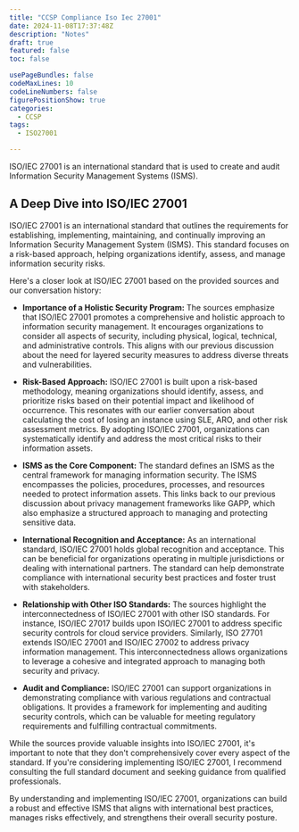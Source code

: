 ```yaml
---
title: "CCSP Compliance Iso Iec 27001" 
date: 2024-11-08T17:37:48Z 
description: "Notes" 
draft: true 
featured: false
toc: false 

usePageBundles: false 
codeMaxLines: 10 
codeLineNumbers: false 
figurePositionShow: true 
categories:
  - CCSP
tags:
  - ISO27001

---
```


ISO/IEC 27001 is an international standard that is used to create and audit Information Security Management Systems (ISMS).

## A Deep Dive into ISO/IEC 27001

ISO/IEC 27001 is an international standard that outlines the requirements for establishing, implementing, maintaining, and continually improving an Information Security Management System (ISMS). This standard focuses on a risk-based approach, helping organizations identify, assess, and manage information security risks.

Here's a closer look at ISO/IEC 27001 based on the provided sources and our conversation history:

* **Importance of a Holistic Security Program:** The sources emphasize that ISO/IEC 27001 promotes a comprehensive and holistic approach to information security management. It encourages organizations to consider all aspects of security, including physical, logical, technical, and administrative controls.  This aligns with our previous discussion about the need for layered security measures to address diverse threats and vulnerabilities.

* **Risk-Based Approach:** ISO/IEC 27001 is built upon a risk-based methodology, meaning organizations should identify, assess, and prioritize risks based on their potential impact and likelihood of occurrence. This resonates with our earlier conversation about calculating the cost of losing an instance using SLE, ARO, and other risk assessment metrics. By adopting ISO/IEC 27001, organizations can systematically identify and address the most critical risks to their information assets.

* **ISMS as the Core Component:** The standard defines an ISMS as the central framework for managing information security.  The ISMS encompasses the policies, procedures, processes, and resources needed to protect information assets. This links back to our previous discussion about privacy management frameworks like GAPP, which also emphasize a structured approach to managing and protecting sensitive data.

* **International Recognition and Acceptance:** As an international standard, ISO/IEC 27001 holds global recognition and acceptance. This can be beneficial for organizations operating in multiple jurisdictions or dealing with international partners.  The standard can help demonstrate compliance with international security best practices and foster trust with stakeholders.

* **Relationship with Other ISO Standards:** The sources highlight the interconnectedness of ISO/IEC 27001 with other ISO standards.  For instance, ISO/IEC 27017 builds upon ISO/IEC 27001 to address specific security controls for cloud service providers.  Similarly, ISO 27701 extends ISO/IEC 27001 and ISO/IEC 27002 to address privacy information management. This interconnectedness allows organizations to leverage a cohesive and integrated approach to managing both security and privacy.

* **Audit and Compliance:** ISO/IEC 27001 can support organizations in demonstrating compliance with various regulations and contractual obligations.  It provides a framework for implementing and auditing security controls, which can be valuable for meeting regulatory requirements and fulfilling contractual commitments.

While the sources provide valuable insights into ISO/IEC 27001, it's important to note that they don't comprehensively cover every aspect of the standard. If you're considering implementing ISO/IEC 27001, I recommend consulting the full standard document and seeking guidance from qualified professionals.

By understanding and implementing ISO/IEC 27001, organizations can build a robust and effective ISMS that aligns with international best practices, manages risks effectively, and strengthens their overall security posture.

